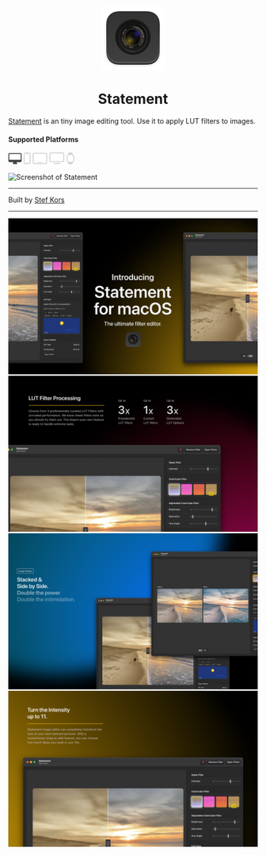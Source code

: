 <p align="center">
  <img src="Statement/Assets.xcassets/AppIcon.appiconset/Large Icon1024.png" height="128">
  <h1 align="center">Statement</h1>
</p>

[Statement](https://github.com/StefKors/Statement) is an tiny image editing tool. Use it to apply LUT filters to images.

#### Supported Platforms
<p align="left">
<picture>
  <source media="(prefers-color-scheme: dark)" srcset="Images/macos.svg">
  <source media="(prefers-color-scheme: light)" srcset="Images/macos-active.svg">
  <img alt="macos" src="Images/macos-active.svg" height="24">
</picture>

<picture>
  <source media="(prefers-color-scheme: dark)" srcset="Images/ios-active.svg">
  <source media="(prefers-color-scheme: light)" srcset="Images/ios.svg">
  <img alt="macos" src="Images/ios.svg" height="24">
</picture>

<picture>
  <source media="(prefers-color-scheme: dark)" srcset="Images/ipados-active.svg">
  <source media="(prefers-color-scheme: light)" srcset="Images/ipados.svg">
  <img alt="macos" src="Images/ipados.svg" height="24">
</picture>

<picture>
  <source media="(prefers-color-scheme: dark)" srcset="Images/tvos-active.svg">
  <source media="(prefers-color-scheme: light)" srcset="Images/tvos.svg">
  <img alt="macos" src="Images/tvos.svg" height="24">
</picture>

<picture>
  <source media="(prefers-color-scheme: dark)" srcset="Images/watchos-active.svg">
  <source media="(prefers-color-scheme: light)" srcset="Images/watchos.svg">
  <img alt="macos" src="Images/watchos.svg" height="24">
</picture>
</p>

<picture>
  <source media="(prefers-color-scheme: dark)" srcset="Images/Screenshot-dark.png">
  <source media="(prefers-color-scheme: light)" srcset="Images/Screenshot-light.png">
  <img alt="Screenshot of Statement" src="Images/Screenshot-light.png">
</picture>

-------


Built by [Stef Kors](https://stefkors.com)


-------

<img alt="Screenshot of Statement" src="Images/Screen1.png">
<img alt="Screenshot of Statement" src="Images/Screen2.png">
<img alt="Screenshot of Statement" src="Images/Screen3.png">
<img alt="Screenshot of Statement" src="Images/Screen4.png">